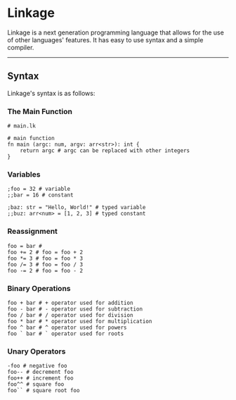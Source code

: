 # Linkage

Linkage is a next generation programming language that allows for the use of other languages' features.
It has easy to use syntax and a simple compiler.

---

## Syntax

Linkage's syntax is as follows:

### The Main Function

```
# main.lk

# main function
fn main (argc: num, argv: arr<str>): int {
    return argc # argc can be replaced with other integers
}
```

### Variables

```
;foo = 32 # variable
;;bar = 16 # constant

;baz: str = "Hello, World!" # typed variable
;;buz: arr<num> = [1, 2, 3] # typed constant
```

### Reassignment

```
foo = bar #
foo += 2 # foo = foo + 2
foo *= 3 # foo = foo * 3
foo /= 3 # foo = foo / 3
foo -= 2 # foo = foo - 2
```

### Binary Operations

```
foo + bar # + operator used for addition
foo - bar # - operator used for subtraction
foo / bar # / operator used for division
foo * bar # * operator used for multiplication
foo ^ bar # ^ operator used for powers
foo ` bar # ` operator used for roots
```

### Unary Operators

```
-foo # negative foo
foo-- # decrement foo
foo++ # increment foo
foo^^ # square foo
foo`` # square root foo
```
